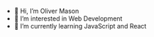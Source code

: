 - 👋 Hi, I’m Oliver Mason
- 👀 I’m interested in Web Development
- 🌱 I’m currently learning JavaScript and React

<!---
OliverMcs/OliverMcs is a ✨ special ✨ repository because its `README.md` (this file) appears on your GitHub profile.
You can click the Preview link to take a look at your changes.
--->
